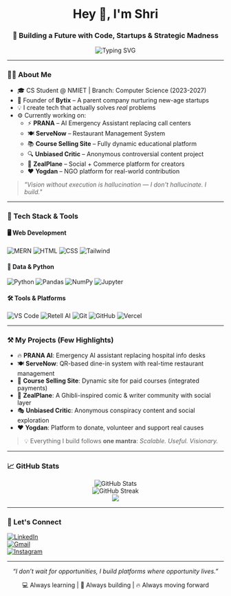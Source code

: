 <h1 align="center">Hey 👋, I'm Shri</h1>
<h3 align="center">🧠 Building a Future with Code, Startups & Strategic Madness</h3>

<p align="center">
  <img src="https://readme-typing-svg.demolab.com?font=Fira+Code&size=22&pause=1000&color=1EFFDE&center=true&vCenter=true&width=600&lines=MERN+Stack+Developer+%7C+Data+Analyst+%7C+AI+Builder;Founder+of+Bytix+%7C+Entrepreneurship+Addict;Tech+is+not+just+code+%E2%80%94+it's+my+language+of+impact" alt="Typing SVG" />
</p>

---

### 👨‍💻 About Me

- 🎓 CS Student @ NMIET | Branch: Computer Science (2023-2027)  
- 🏢 Founder of **Bytix** – A parent company nurturing new-age startups  
- 💡 I create tech that actually solves *real* problems  
- ⚙️ Currently working on:  
  - ⚡ **PRANA** – AI Emergency Assistant replacing call centers  
  - 🍽 **ServeNow** – Restaurant Management System  
  - 📚 **Course Selling Site** – Fully dynamic educational platform  
  - 🔍 **Unbiased Critic** – Anonymous controversial content project  
  - 🌈 **ZealPlane** – Social + Commerce platform for creators  
  - ❤️ **Yogdan** – NGO platform for real-world contribution

> *"Vision without execution is hallucination — I don't hallucinate. I build."*

---

### 🧠 Tech Stack & Tools

#### 🖥️ Web Development
![MERN](https://img.shields.io/badge/-MERN-000?style=for-the-badge&logo=mongodb&logoColor=white)
![HTML](https://img.shields.io/badge/-HTML5-E34F26?style=for-the-badge&logo=html5&logoColor=white)
![CSS](https://img.shields.io/badge/-CSS3-1572B6?style=for-the-badge&logo=css3&logoColor=white)
![Tailwind](https://img.shields.io/badge/-Tailwind-06B6D4?style=for-the-badge&logo=tailwindcss&logoColor=white)

#### 🧮 Data & Python
![Python](https://img.shields.io/badge/-Python-3776AB?style=for-the-badge&logo=python&logoColor=white)
![Pandas](https://img.shields.io/badge/-Pandas-150458?style=for-the-badge&logo=pandas&logoColor=white)
![NumPy](https://img.shields.io/badge/-NumPy-013243?style=for-the-badge&logo=numpy&logoColor=white)
![Jupyter](https://img.shields.io/badge/-Jupyter-F37626?style=for-the-badge&logo=jupyter&logoColor=white)

#### 🛠️ Tools & Platforms
![VS Code](https://img.shields.io/badge/-VSCode-007ACC?style=for-the-badge&logo=visual-studio-code&logoColor=white)
![Retell AI](https://img.shields.io/badge/-Retell_AI-000?style=for-the-badge&logo=amazon&logoColor=orange)
![Git](https://img.shields.io/badge/-Git-F05032?style=for-the-badge&logo=git&logoColor=white)
![GitHub](https://img.shields.io/badge/-GitHub-181717?style=for-the-badge&logo=github&logoColor=white)
![Vercel](https://img.shields.io/badge/-Vercel-000000?style=for-the-badge&logo=vercel&logoColor=white)

---

### ⚒️ My Projects (Few Highlights)

- 🔥 **PRANA AI**: Emergency AI assistant replacing hospital info desks  
- 🍽 **ServeNow**: QR-based dine-in system with real-time restaurant management  
- 📖 **Course Selling Site**: Dynamic site for paid courses (integrated payments)  
- 🧠 **ZealPlane**: A Ghibli-inspired comic & writer community with social layer  
- 🎭 **Unbiased Critic**: Anonymous conspiracy content and social exploration  
- ❤️ **Yogdan**: Platform to donate, volunteer and support real causes

> 💡 Everything I build follows **one mantra**: *Scalable. Useful. Visionary.*

---

### 📈 GitHub Stats

<p align="center">
  <img src="https://github-readme-stats.vercel.app/api?username=shri-yourusername&show_icons=true&theme=tokyonight" alt="GitHub Stats"/>
  <br/>
  <img src="https://streak-stats.demolab.com?user=shri-yourusername&theme=tokyonight" alt="GitHub Streak"/>
  <br/>
  <img src="https://github-readme-stats.vercel.app/api/top-langs/?username=shri-yourusername&layout=compact&theme=tokyonight"/>
</p>

---

### 🤝 Let's Connect

[![LinkedIn](https://img.shields.io/badge/-LinkedIn-blue?style=for-the-badge&logo=linkedin)](https://linkedin.com/in/your-link)  
[![Gmail](https://img.shields.io/badge/-shri@email.com-D14836?style=for-the-badge&logo=gmail&logoColor=white)](mailto:shri@email.com)  
[![Instagram](https://img.shields.io/badge/-Instagram-E4405F?style=for-the-badge&logo=instagram&logoColor=white)](https://instagram.com/yourid)

---

<p align="center"><i>“I don’t wait for opportunities, I build platforms where opportunity lives.”</i></p>

<p align="center">💻 Always learning | 🧱 Always building | 🔥 Always moving forward</p>

